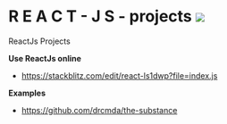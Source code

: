 # R E A C T - J S - projects ![](https://www.mundojs.com.br/wp-content/uploads/2020/09/jsxComponentsProps.png)
ReactJs Projects

**Use ReactJs online**

- https://stackblitz.com/edit/react-ls1dwp?file=index.js


**Examples**
 - https://github.com/drcmda/the-substance
